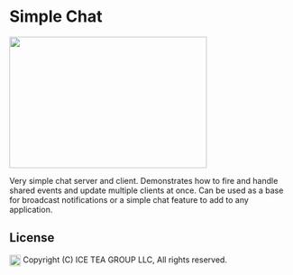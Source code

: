 Simple Chat
====

<img src="https://raw.githubusercontent.com/iceteagroup/wisej-examples/master/Support/Images/SimpleChat.png" width="350" height="233">

Very simple chat server and client. Demonstrates how to fire and handle shared events and update multiple clients at once. Can be used as a base for broadcast notifications or a simple chat feature to add to any application.

License
-------
<img src="http://iceteagroup.com/wp-content/uploads/2017/01/Square-64x64-trasp.png" height="20" align="top"> Copyright (C) ICE TEA GROUP LLC, All rights reserved.
